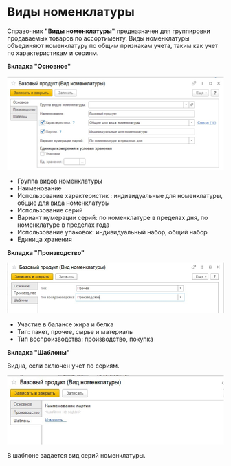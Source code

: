 # Виды номенклатуры

Справочник **"Виды номенклатуры"** предназначен для группировки продаваемых товаров по ассортименту. Виды номенклатуры объединяют номенклатуру по общим признакам учета, таким как учет по характеристикам и сериям.

**Вкладка "Основное"**

[![1][1]][1]

- Группа видов номенклатуры
- Наименование
- Использование характеристик : индивидуальные для номенклатуры, общие для вида номенклатуры
- Использование серий
- Вариант нумерации серий: по номенклатуре в пределах дня, по номенклатуре в пределах года
- Использование упаковок: индивидуальный набор, общий набор
- Единица хранения

**Вкладка "Производство"**

[![2][2]][2]

- Участие в балансе жира и белка
- Тип: пакет, прочее, сырье и материалы
- Тип воспроизводства: производство, покупка

**Вкладка "Шаблоны"**

Видна, если включен учет по сериям.

[![3][3]][3]

В шаблоне задается вид серий номенклатуры.

[1]:KindOfNomenclature.assets/1.png
[2]:KindOfNomenclature.assets/2.png
[3]:KindOfNomenclature.assets/3.png